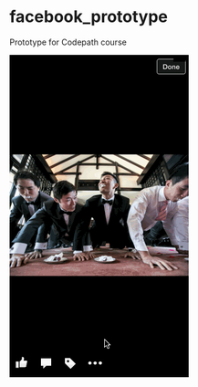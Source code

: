 facebook_prototype
==================

Prototype for Codepath course

![facebook gif](/facebook.gif?raw=true "Facebook Gif")
